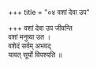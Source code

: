 +++
title = "०४ वशां देवा उप"

+++
वशां देवा उप जीवन्ति  
वशां मनुष्या उत ।  
वशेदं सर्वम् अभवद्  
यावत् सूर्यो विपश्यति ॥